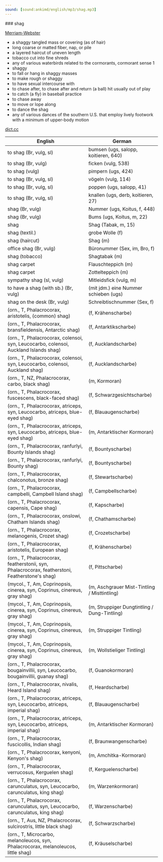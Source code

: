 ```yaml
---
sound: [sound:ankimd/english/mp3/shag.mp3]
---
```


\### shag

[Merriam-Webster](https://www.merriam-webster.com/dictionary/shag)

- a shaggy tangled mass or covering (as of hair)
- long coarse or matted fiber, nap, or pile
- a layered haircut of uneven length
- tobacco cut into fine shreds
- any of various waterbirds related to the cormorants, cormorant sense 1
- shaggy
- to fall or hang in shaggy masses
- to make rough or shaggy
- to have sexual intercourse with
- to chase after, to chase after and return (a ball) hit usually out of play
- to catch (a fly) in baseball practice
- to chase away
- to move or lope along
- to dance the shag
- any of various dances of the southern U.S. that employ lively footwork with a minimum of upper-body motion

[dict.cc](https://www.dict.cc/shag)

| English        | German       |
| -------------- | ------------ |
| to shag (Br, vulg, sl) | bumsen (ugs, salopp, koitieren, 640) |
| to shag (Br, vulg) | ficken (vulg, 538) |
| to shag (vulg) | pimpern (ugs, 424) |
| to shag (Br, vulg, sl) | vögeln (vulg, 114) |
| to shag (Br, vulg, sl) | poppen (ugs, salopp, 41) |
| to shag (Br, vulg, sl) | knallen (ugs, derb, koitieren, 27) |
| shag (Br, vulg) | Nummer (ugs, Koitus, f, 448) |
| shag (Br, vulg) | Bums (ugs, Koitus, m, 22) |
| shag | Shag (Tabak, m, 15) |
| shag (textil.) | grobe Wolle (f) |
| shag (haircut) | Shag (m) |
| office shag (Br, vulg) | Büronummer (Sex, im, Bro, f) |
| shag (tobacco) | Shagtabak (m) |
| shag carpet | Flauschteppich (m) |
| shag carpet | Zottelteppich (m) |
| sympathy shag (sl, vulg) | Mitleidsfick (vulg, m) |
| to have a shag (with sb.) (Br, vulg) | (mit jdm.) eine Nummer schieben (ugs) |
| shag on the desk (Br, vulg) | Schreibtischnummer (Sex, f) |
|  (orn., T, Phalacrocorax, aristotelis, (common) shag) |  (f, Krähenscharbe) |
|  (orn., T, Phalacrocorax, bransfieldensis, Antarctic shag) |  (f, Antarktikscharbe) |
|  (orn., T, Phalacrocorax, colensoi, syn, Leucocarbo, colensoi, Auckland Islands shag) |  (f, Aucklandscharbe) |
|  (orn., T, Phalacrocorax, colensoi, syn, Leucocarbo, colensoi, Auckland shag) |  (f, Aucklandscharbe) |
|  (orn., T, NZ, Phalacrocorax, carbo, black shag) |  (m, Kormoran) |
|  (orn., T, Phalacrocorax, fuscescens, black-faced shag) |  (f, Schwarzgesichtscharbe) |
|  (orn., T, Phalacrocorax, atriceps, syn, Leucocarbo, atriceps, blue-eyed shag) |  (f, Blauaugenscharbe) |
|  (orn., T, Phalacrocorax, atriceps, syn, Leucocarbo, atriceps, blue-eyed shag) |  (m, Antarktischer Kormoran) |
|  (orn., T, Phalacrocorax, ranfurlyi, Bounty Islands shag) |  (f, Bountyscharbe) |
|  (orn., T, Phalacrocorax, ranfurlyi, Bounty shag) |  (f, Bountyscharbe) |
|  (orn., T, Phalacrocorax, chalconotus, bronze shag) |  (f, Stewartscharbe) |
|  (orn., T, Phalacrocorax, campbelli, Campbell Island shag) |  (f, Campbellscharbe) |
|  (orn., T, Phalacrocorax, capensis, Cape shag) |  (f, Kapscharbe) |
|  (orn., T, Phalacrocorax, onslowi, Chatham Islands shag) |  (f, Chathamscharbe) |
|  (orn., T, Phalacrocorax, melanogenis, Crozet shag) |  (f, Crozetscharbe) |
|  (orn., T, Phalacrocorax, aristotelis, European shag) |  (f, Krähenscharbe) |
|  (orn., T, Phalacrocorax, featherstonii, syn, Phalacrocorax, featherstoni, Featherstone's shag) |  (f, Pittscharbe) |
|  (mycol., T, Am, Coprinopsis, cinerea, syn, Coprinus, cinereus, gray shag) |  (m, Aschgrauer Mist-Tintling / Misttintling) |
|  (mycol., T, Am, Coprinopsis, cinerea, syn, Coprinus, cinereus, gray shag) |  (m, Struppiger Dungtintling / Dung-Tintling) |
|  (mycol., T, Am, Coprinopsis, cinerea, syn, Coprinus, cinereus, gray shag) |  (m, Struppiger Tintling) |
|  (mycol., T, Am, Coprinopsis, cinerea, syn, Coprinus, cinereus, gray shag) |  (m, Wollstieliger Tintling) |
|  (orn., T, Phalacrocorax, bougainvillii, syn, Leucocarbo, bougainvillii, guanay shag) |  (f, Guanokormoran) |
|  (orn., T, Phalacrocorax, nivalis, Heard Island shag) |  (f, Heardscharbe) |
|  (orn., T, Phalacrocorax, atriceps, syn, Leucocarbo, atriceps, imperial shag) |  (f, Blauaugenscharbe) |
|  (orn., T, Phalacrocorax, atriceps, syn, Leucocarbo, atriceps, imperial shag) |  (m, Antarktischer Kormoran) |
|  (orn., T, Phalacrocorax, fuscicollis, Indian shag) |  (f, Braunwangenscharbe) |
|  (orn., T, Phalacrocorax, kenyoni, Kenyon's shag) |  (m, Amchitka-Kormoran) |
|  (orn., T, Phalacrocorax, verrucosus, Kerguelen shag) |  (f, Kerguelenscharbe) |
|  (orn., T, Phalacrocorax, carunculatus, syn, Leucocarbo, carunculatus, king shag) |  (m, Warzenkormoran) |
|  (orn., T, Phalacrocorax, carunculatus, syn, Leucocarbo, carunculatus, king shag) |  (f, Warzenscharbe) |
|  (orn., T, Aus, NZ, Phalacrocorax, sulcirostris, little black shag) |  (f, Schwarzscharbe) |
|  (orn., T, Microcarbo, melanoleucos, syn, Phalacrocorax, melanoleucos, little shag) |  (f, Kräuselscharbe) |
